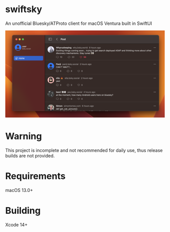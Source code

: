 # swiftsky
An unofficial Bluesky/ATProto client for macOS Ventura built in SwiftUI

![Image](images/image.png?)

# Warning
This project is incomplete and not recommended for daily use, thus release builds are not provided.

# Requirements
macOS 13.0+

# Building
Xcode 14+
